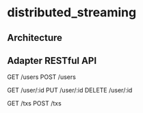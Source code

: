 # distributed_streaming
## Architecture

## Adapter RESTful API 
GET /users
POST /users

GET /user/:id
PUT /user/:id
DELETE /user/:id

GET /txs
POST /txs



